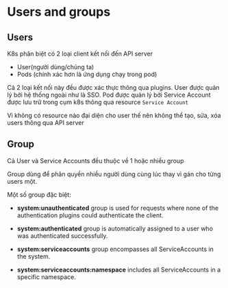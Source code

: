 # Users and groups

## Users

K8s phân biệt có 2 loại client kết nối đến API server

* User(người dùng/chúng ta)
* Pods (chính xác hơn là ứng dụng chạy trong pod)

Cả 2 loại kết nối này đều được xác thực thông qua plugins. User được quản lý bởi hệ thống ngoài như là SSO. Pod được quản lý bởi Service Account được lưu trữ trong cụm k8s thông qua resource `Service Account`

Vì không có resource nào đại diện cho user thế nên không thể tạo, sửa, xóa users thông qua API server

## Group

Cả User và Service Accounts đều thuộc về 1 hoặc nhiều group

Group dùng để phân quyền nhiều người dùng cùng lúc thay vì gán cho từng users một.

Một số group đặc biệt:

* **system:unauthenticated** group is used for requests where none of the
authentication plugins could authenticate the client.

* **system:authenticated** group is automatically assigned to a user who was
authenticated successfully.

* **system:serviceaccounts** group encompasses all ServiceAccounts in the
system.

* **system:serviceaccounts:namespace** includes all ServiceAccounts in a
specific namespace.
